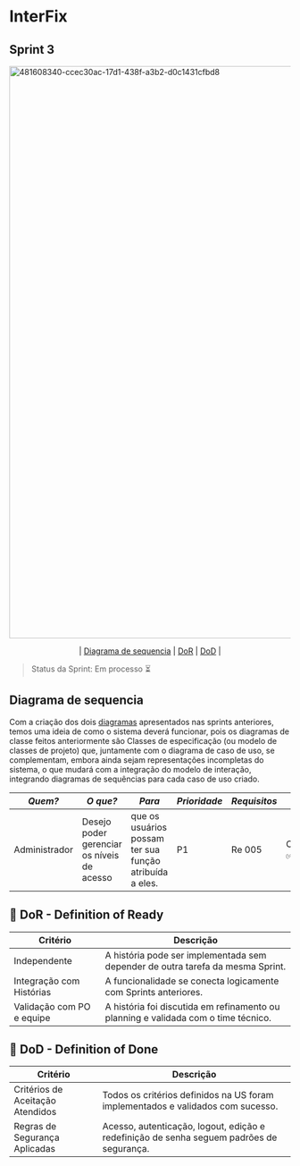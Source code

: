 # InterFix

## Sprint 3
<img width="1024" height="1024" alt="481608340-ccec30ac-17d1-438f-a3b2-d0c1431cfbd8" src="https://github.com/user-attachments/assets/55cd26f9-5207-4fef-b71b-05125be420f0" />

<p align="center">
| <a href = "#sequencia">Diagrama de sequencia</a> |
<a href ="#dor">DoR</a> |
<a href ="dod">DoD</a> |
</p>

> Status da Sprint: Em processo ⏳

## Diagrama de sequencia <a id="sequencia"></a>
Com a criação dos dois [diagramas](https://github.com/RenteriaJuan/Gestao-de-Chamados/blob/main/Diagramas/ChamadosGestao.asta) apresentados nas sprints anteriores, temos uma ideia de como o sistema deverá funcionar, pois os diagramas de classe feitos anteriormente são Classes de especificação (ou modelo de classes de projeto) que, juntamente com o diagrama de caso de uso, se complementam, embora ainda sejam representações incompletas do sistema, o que mudará com a integração do modelo de interação, integrando diagramas de sequências para cada caso de uso criado.

|*Quem?*        | *O que?*                                                              |*Para*                                                                                | *Prioridade* | *Requisitos*         | *Status*      |
|---------------|-----------------------------------------------------------------------|--------------------------------------------------------------------------------------|--------------|----------------------|---------------| 
|Administrador  | Desejo poder gerenciar os níveis de acesso                            | que os usuários possam ter sua função atribuída a eles.                              |P1            |Re 005                |Concluído ✅|

  

## 🏅 DoR - Definition of Ready <a id="dor"></a>

| Critério                   | Descrição                                                                                         |
| -------------------------- | ------------------------------------------------------------------------------------------------- |
| Independente               | A história pode ser implementada sem depender de outra tarefa da mesma Sprint.                    |
| Integração com Histórias   | A funcionalidade se conecta logicamente com Sprints anteriores.                                   |
| Validação com PO e equipe  | A história foi discutida em refinamento ou planning e validada com o time técnico.                |




## 🏅 DoD - Definition of Done <a id="dod"></a>

| Critério                           | Descrição                                                                                |
| ---------------------------------- | ---------------------------------------------------------------------------------------- |
| Critérios de Aceitação Atendidos   | Todos os critérios definidos na US foram implementados e validados com sucesso.          |
| Regras de Segurança Aplicadas      | Acesso, autenticação, logout, edição e redefinição de senha seguem padrões de segurança. |











